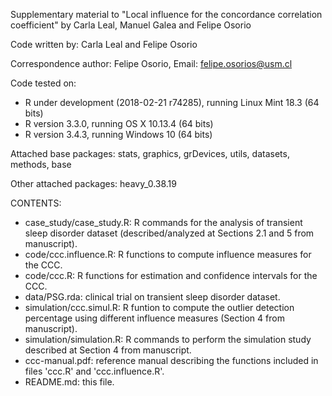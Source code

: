 Supplementary material to "Local influence for the concordance correlation coefficient" by Carla Leal, Manuel Galea and Felipe Osorio

Code written by: Carla Leal and Felipe Osorio

Correspondence author: Felipe Osorio, Email: felipe.osorios@usm.cl

Code tested on:
- R under development (2018-02-21 r74285), running Linux Mint 18.3 (64 bits)
- R version 3.3.0, running OS X 10.13.4 (64 bits)
- R version 3.4.3, running Windows 10 (64 bits)

Attached base packages: stats, graphics, grDevices, utils, datasets, methods, base

Other attached packages: heavy_0.38.19

CONTENTS:
- case_study/case_study.R: R commands for the analysis of transient sleep disorder
  dataset (described/analyzed at Sections 2.1 and 5 from manuscript).
- code/ccc.influence.R: R functions to compute influence measures for the CCC.
- code/ccc.R: R functions for estimation and confidence intervals for the CCC.
- data/PSG.rda: clinical trial on transient sleep disorder dataset.
- simulation/ccc.simul.R: R funtion to compute the outlier detection percentage using
  different influence measures (Section 4 from manuscript).
- simulation/simulation.R: R commands to perform the simulation study described at
  Section 4 from manuscript.
- ccc-manual.pdf: reference manual describing the functions included in files 'ccc.R'
  and 'ccc.influence.R'.
- README.md: this file.
